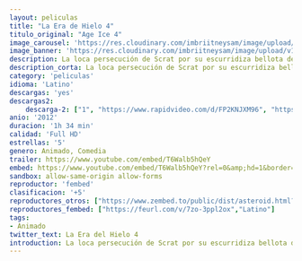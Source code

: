 ```yaml
---
layout: peliculas
title: "La Era de Hielo 4"
titulo_original: "Age Ice 4"
image_carousel: 'https://res.cloudinary.com/imbriitneysam/image/upload/v1543535344/era4-poster-min.jpg'
image_banner: 'https://res.cloudinary.com/imbriitneysam/image/upload/v1543535345/era4-banner-min.jpg'
description: La loca persecución de Scrat por su escurridiza bellota desde el principio de los tiempos, tiene consecuencias que cambiarán el mundo, un cataclismo continental que desencadenará la mayor de las aventuras para Manny, Diego y Sid. En medio de estas agitaciones, Sid se reencuentra con su Abuelita Gruñona y la manada tropieza con una extraña cuadrilla de piratas de altamar decididos a impedirles su regreso a casa.
description_corta: La loca persecución de Scrat por su escurridiza bellota desde el principio de los tiempos, tiene consecuencias que cambiarán el mundo, un cataclismo continental que desencadenará la mayor de las aventuras para Manny, Diego y Sid. En medio de...
category: 'peliculas'
idioma: 'Latino'
descargas: 'yes'
descargas2:
    descarga-2: ["1", "https://www.rapidvideo.com/d/FP2KNJXM96", "https://www.google.com/s2/favicons?domain=www.rapidvideo.com","RapidVideo","https://res.cloudinary.com/imbriitneysam/image/upload/v1541473684/mexico.png", "Latino", "Full HD"]
anio: '2012'
duracion: '1h 34 min'
calidad: 'Full HD'
estrellas: '5'
genero: Animado, Comedia
trailer: https://www.youtube.com/embed/T6Walb5hQeY
embed: https://www.youtube.com/embed/T6Walb5hQeY?rel=0&amp;hd=1&border=0&wmode=opaque&enablejsapi=1&modestbranding=1&controls=1&showinfo=1
sandbox: allow-same-origin allow-forms
reproductor: 'fembed'
clasificacion: '+5'
reproductores_otros: ["https://www.zembed.to/public/dist/asteroid.html?id=6912dc9da8623c48652835cd8d9edc1d&title=Ice%20Age:%20Continental%20Drift","Latino","https://gdriveplayer.co/embed2.php?link=GX8Llw95GiFOgZF4gbaF3Ag917xzKLRXsbj1Kwet25mW2lB33nUJHlyIoKm%252BVNIZuUiAwnpkCTmvc2ZhP6Xm4I5wuYGCjHiqEyOeO8IO7gm9WsKvp4IpX3d3DTlBqT8BlgysqjvypgNT8ax0aHbCC%252BXBNUGPU0Wzef%252FEkwiPD%252FPVX0zqXz4rAjUnV5boSaYg6C9TxvQ4fzUNvU8svANZ2fwOkumOWGSYPYBeMAPKzSpQ%253D%253D","Latino","https://gdriveplayer.me/embed2.php?link=zh6%252FLNQNB5o9yj7Ej3pNSAGWURtlCV2AF5mtcM2c%252B9hVNdF2QkkvRqMpez4qNFnefzf%252FSMHUFzWU%252BeVdqOSwt5Od1FRhclSGWQRtvwu4N8FSiyAHUpMZ09Y8J4m4puK3bauRd8s5TRGaDpSLxlAZLEvp0V68Gwq220oXv1YVRSZ8f%252B69sMUnMh6ofduGIT4a4%253D","Latino","https://gdriveplayer.me/embed2.php?link=0P77qEtiB%252FDnQu5P8JI6Xgp766NwFMw2%252B10rDqHBZCXHCYiyVl14u59kF5%252BaDEx3ItOdX8Gc%252F9IiMxU3BTjWbym8gJBfH1Bzec9xTkwmg1VT1TOiqiOFlZuol6VgO7PlSzwOoGHh8wZVe8pMmMHp0F6pYH4DFlJBIf4bSaDNbSRTOwYJeCmpEqFVMTyyM1yEV42rSu9ri33R7T6yc4J%252BzA","Latino","https://mstream.website/irs64qr2hqeq","Latino","https://mstream.website/bkeczge3y4tb","Latino"]
reproductores_fembed: ["https://feurl.com/v/7zo-3ppl2ox","Latino"]
tags:
- Animado
twitter_text: La Era del Hielo 4
introduction: La loca persecución de Scrat por su escurridiza bellota desde el principio de los tiempos, tiene consecuencias que cambiarán el mundo, un cataclismo continental que desencadenará la mayor de las aventuras para Manny, Diego y Sid. En medio de
---
```












